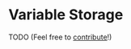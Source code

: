 # Variable Storage

TODO (Feel free to [contribute](https://github.com/yarn-slinger/yarn-slinger/edit/main/docs/src/bevy_plugin/variable_storage.md)!)
